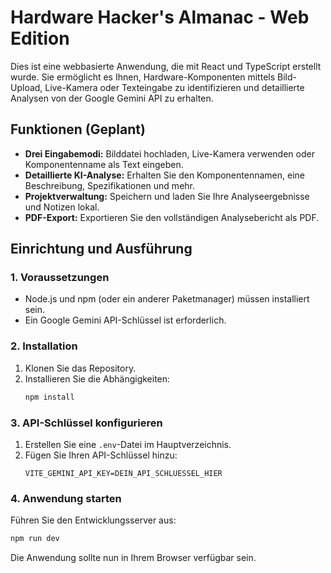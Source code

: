 # Hardware Hacker's Almanac - Web Edition

Dies ist eine webbasierte Anwendung, die mit React und TypeScript erstellt wurde. Sie ermöglicht es Ihnen, Hardware-Komponenten mittels Bild-Upload, Live-Kamera oder Texteingabe zu identifizieren und detaillierte Analysen von der Google Gemini API zu erhalten.

## Funktionen (Geplant)

- **Drei Eingabemodi:** Bilddatei hochladen, Live-Kamera verwenden oder Komponentenname als Text eingeben.
- **Detaillierte KI-Analyse:** Erhalten Sie den Komponentennamen, eine Beschreibung, Spezifikationen und mehr.
- **Projektverwaltung:** Speichern und laden Sie Ihre Analyseergebnisse und Notizen lokal.
- **PDF-Export:** Exportieren Sie den vollständigen Analysebericht als PDF.

## Einrichtung und Ausführung

### 1. Voraussetzungen

- Node.js und npm (oder ein anderer Paketmanager) müssen installiert sein.
- Ein Google Gemini API-Schlüssel ist erforderlich.

### 2. Installation

1.  Klonen Sie das Repository.
2.  Installieren Sie die Abhängigkeiten:
    ```bash
    npm install
    ```

### 3. API-Schlüssel konfigurieren

1.  Erstellen Sie eine `.env`-Datei im Hauptverzeichnis.
2.  Fügen Sie Ihren API-Schlüssel hinzu:
    ```
    VITE_GEMINI_API_KEY=DEIN_API_SCHLUESSEL_HIER
    ```

### 4. Anwendung starten

Führen Sie den Entwicklungsserver aus:
```bash
npm run dev
```

Die Anwendung sollte nun in Ihrem Browser verfügbar sein.
